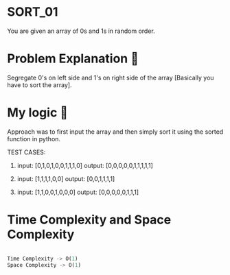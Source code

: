 # SORT_01
You are given an array of 0s and 1s in random order.

# Problem Explanation 🚀
Segregate 0's on left side and 1's on right side of the array [Basically you have to sort the array]. 

# My logic 🤯
Approach was to first input the array and then simply sort it using the sorted function in python.
 
 TEST CASES:
 1. input: [0,1,0,1,0,0,1,1,1,0] 
    output: [0,0,0,0,0,1,1,1,1,1] 

 2. input: [1,1,1,1,0,0]
    output: [0,0,1,1,1,1]

 3. input: [1,1,0,0,1,0,0,0]
    output: [0,0,0,0,0,1,1,1]

# Time Complexity and Space Complexity
```python

Time Complexity -> O(1)
Space Complexity -> O(1)

```    